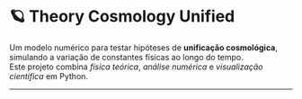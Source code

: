 # 🪐 Theory Cosmology Unified

Um modelo numérico para testar hipóteses de **unificação cosmológica**, simulando a variação de constantes físicas ao longo do tempo.  
Este projeto combina *física teórica*, *análise numérica* e *visualização científica* em Python.

---